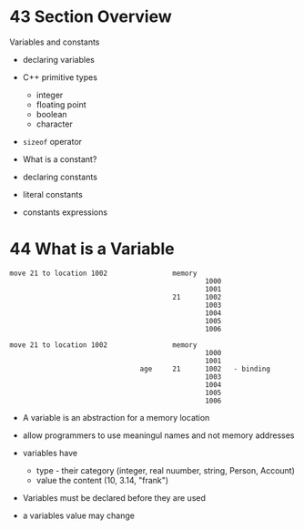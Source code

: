 # 43 Section Overview

Variables and constants

- declaring variables
- C++ primitive types
  - integer
  - floating point
  - boolean
  - character
- `sizeof` operator

- What is a constant?
- declaring constants
- literal constants
- constants expressions

# 44 What is a Variable

```
move 21 to location 1002                memory
                                                1000
                                                1001
                                        21      1002
                                                1003
                                                1004
                                                1005
                                                1006
```

```
move 21 to location 1002                memory
                                                1000
                                                1001
                                age     21      1002   - binding
                                                1003
                                                1004
                                                1005
                                                1006
```

- A variable is an abstraction for a memory location
- allow programmers to use meaningul names and not memory addresses
- variables have

  - type - their category (integer, real nuumber, string, Person, Account)
  - value the content (10, 3.14, "frank")

- Variables must be declared before they are used
- a variables value may change
